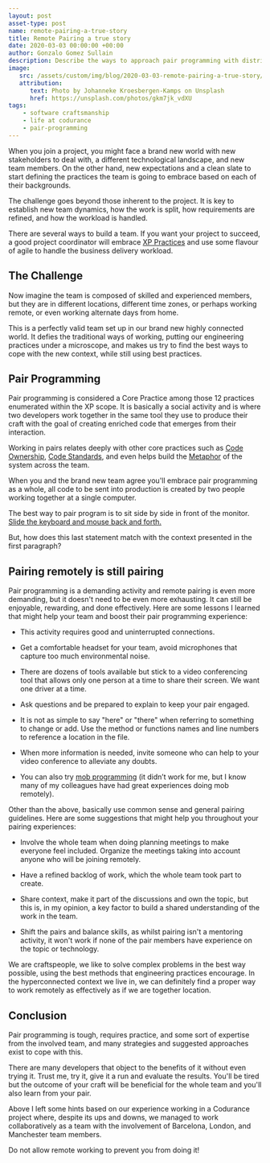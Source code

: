 ```yaml
---
layout: post
asset-type: post
name: remote-pairing-a-true-story
title: Remote Pairing a true story
date: 2020-03-03 00:00:00 +00:00
author: Gonzalo Gomez Sullain
description: Describe the ways to approach pair programming with distributed teams from a personal experience
image:
   src: /assets/custom/img/blog/2020-03-03-remote-pairing-a-true-story/johanneke-kroesbergen-kamps-gkm7jk_vdXU-unsplash.jpg
   attribution:
      text: Photo by Johanneke Kroesbergen-Kamps on Unsplash
      href: https://unsplash.com/photos/gkm7jk_vdXU
tags:
    - software craftsmanship
    - life at codurance
    - pair-programming
---
```


When you join a project, you might face a brand new world with new stakeholders to deal with, a different technological landscape, and new team members. On the other hand, new expectations and a clean slate to start defining the practices the team is going to embrace based on each of their backgrounds.

The challenge goes beyond those inherent to the project. It is key to establish new team dynamics, how the work is split, how requirements are refined, and how the workload is handled.

There are several ways to build a team. If you want your project to succeed, a good project coordinator will embrace [XP Practices](http://www.extremeprogramming.org/) and use some flavour of agile to handle the business delivery workload.

## The Challenge

Now imagine the team is composed of skilled and experienced members, but they are in different locations, different time zones, or perhaps working remote, or even working alternate days from home.

This is a perfectly valid team set up in our brand new highly connected world. It defies the traditional ways of working, putting our engineering practices under a microscope, and makes us try to find the best ways to cope with the new context, while still using best practices.

## Pair Programming

Pair programming is considered a Core Practice among those 12 practices enumerated within the XP scope. It is basically a social activity and is where two developers work together in the same tool they use to produce their craft with the goal of creating enriched code that emerges from their interaction.

Working in pairs relates deeply with other core practices such as [Code Ownership](https://ronjeffries.com/xprog/what-is-extreme-programming/#collective), [Code Standards](https://ronjeffries.com/xprog/what-is-extreme-programming/#coding), and even helps build the [Metaphor](https://ronjeffries.com/xprog/what-is-extreme-programming/#metaphor) of the system across the team.

When you and the brand new team agree you'll embrace pair programming as a whole, all code to be sent into production is created by two people working together at a single computer.

The best way to pair program is to sit side by side in front of the monitor. [Slide the keyboard and mouse back and forth.](http://www.extremeprogramming.org/rules/pair.html)

But, how does this last statement match with the context presented in the first paragraph?

## Pairing remotely is still pairing

Pair programming is a demanding activity and remote pairing is even more demanding, but it doesn't need to be even more exhausting. It can still be enjoyable, rewarding, and done effectively. Here are some lessons I learned that might help your team and boost their pair programming experience:

-   This activity requires good and uninterrupted connections.
    
-   Get a comfortable headset for your team, avoid microphones that capture too much environmental noise.
    
-   There are dozens of tools available but stick to a video conferencing tool that allows only one person at a time to share their screen. We want one driver at a time.
    
-   Ask questions and be prepared to explain to keep your pair engaged.
    
-   It is not as simple to say "here" or "there" when referring to something to change or add. Use the method or functions names and line numbers to reference a location in the file.
    
-   When more information is needed, invite someone who can help to your video conference to alleviate any doubts.
    
-   You can also try [mob programming](https://en.wikipedia.org/wiki/Mob_programming) (it didn’t work for me, but I know many of my colleagues have had great experiences doing mob remotely).
    

Other than the above, basically use common sense and general pairing guidelines. Here are some suggestions that might help you throughout your pairing experiences:

-   Involve the whole team when doing planning meetings to make everyone feel included. Organize the meetings taking into account anyone who will be joining remotely.
    
-   Have a refined backlog of work, which the whole team took part to create.
    
-   Share context, make it part of the discussions and own the topic, but this is, in my opinion, a key factor to build a shared understanding of the work in the team.
    
-   Shift the pairs and balance skills, as whilst pairing isn't a mentoring activity, it won't work if none of the pair members have experience on the topic or technology.
    

We are craftspeople, we like to solve complex problems in the best way possible, using the best methods that engineering practices encourage. In the hyperconnected context we live in, we can definitely find a proper way to work remotely as effectively as if we are together location.

## Conclusion

Pair programming is tough, requires practice, and some sort of expertise from the involved team, and many strategies and suggested approaches exist to cope with this.

There are many developers that object to the benefits of it without even trying it. Trust me, try it, give it a run and evaluate the results. You'll be tired but the outcome of your craft will be beneficial for the whole team and you'll also learn from your pair.

Above I left some hints based on our experience working in a Codurance project where, despite its ups and downs, we managed to work collaboratively as a team with the involvement of Barcelona, London, and Manchester team members.

Do not allow remote working to prevent you from doing it!